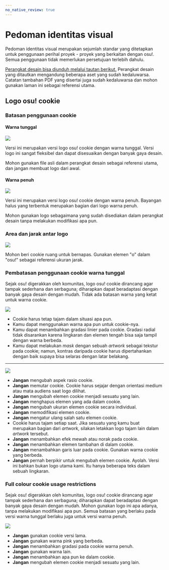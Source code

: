 ```yaml
---
no_native_review: true
---
```


# Pedoman identitas visual

Pedoman identitas visual merupakan sejumlah standar yang ditetapkan untuk penggunaan perihal proyek - proyek yang berkaitan dengan osu!. Semua penggunaan tidak memerlukan persetujuan terlebih dahulu.

[Perangkat desain bisa diunduh melalui tautan berikut.](https://drive.google.com/file/d/1TmUot5nu49p71icz4u3G68njLAQOeQrG/view?usp=sharing) Perangkat desain yang ditautkan mengandung beberapa aset yang sudah kedaluwarsa. Catatan tambahan PDF yang disertai juga sudah kedaluwarsa dan mohon gunakan laman ini sebagai referensi utama.

## Logo osu! cookie

### Batasan penggunaan cookie

#### Warna tunggal

![](img/usage-single-colour.png)

Versi ini merupakan versi logo osu! cookie dengan warna tunggal. Versi logo ini sangat fleksibel dan dapat disesuaikan dengan banyak gaya desain.

Mohon gunakan file asli dalam perangkat desain sebagai referensi utama, dan jangan membuat logo dari awal.

#### Warna penuh

![](img/usage-full-colour.png)

Versi ini merupakan versi logo osu! cookie dengan warna penuh. Bayangan halus yang terbentuk merupakan bagian dari logo warna penuh.

Mohon gunakan logo sebagaimana yang sudah disediakan dalam perangkat desain tanpa melakukan modifikasi apa pun.

### Area dan jarak antar logo

![](img/clear-space-area.png)

Mohon beri cookie ruang untuk bernapas. Gunakan elemen "o" dalam "osu!" sebagai referensi ukuran jarak.

### Pembatasan penggunaan cookie warna tunggal

Sejak osu! digerakkan oleh komunitas, logo osu! cookie dirancang agar tampak sederhana dan serbaguna; diharapkan dapat beradaptasi dengan banyak gaya desain dengan mudah. Tidak ada batasan warna yang ketat untuk warna cookie.

![](img/restrictions-good-single.png)

- Cookie harus tetap tajam dalam situasi apa pun.
- Kamu dapat menggunakan warna apa pun untuk cookie-nya.
- Kamu dapat menambahkan gradasi linier pada cookie. Gradasi radial tidak disarankan karena lingkaran dan elemen tengah bisa saja tampil dengan warna berbeda.
- Kamu dapat melakukan *mask* dengan sebuah *artwork* sebagai tekstur pada cookie; namun, kontras daripada cookie harus dipertahankan dengan baik supaya bisa selaras dengan latar belakang.

---

![](img/restrictions-bad-single.png)

- **Jangan** mengubah aspek rasio cookie.
- **Jangan** memutar cookie. Cookie harus sejajar dengan orientasi medium atau mata audiens saat logo dilihat.
- **Jangan** mengubah elemen cookie menjadi sesuatu yang lain.
- **Jangan** menghapus elemen yang ada dalam cookie.
- **Jangan** mengubah ukuran elemen cookie secara individual.
- **Jangan** memodifikasi elemen cookie.
- **Jangan** mengatur ulang salah satu elemen cookie.
- Cookie harus tajam setiap saat. Jika sesuatu yang kamu buat merupakan bagian dari *artwork*, silakan letakkan logo tajam lain dalam *artwork* tersebut.
- **Jangan** menambahkan efek mewah atau norak pada cookie.
- **Jangan** menambahkan elemen tambahan di dalam cookie.
- **Jangan** menambahkan garis luar pada cookie. Gunakan warna cookie yang berbeda.
- **Jangan** pernah berpikir untuk mengubah elemen cookie. Ayolah. Versi ini bahkan bukan logo utama kami. Itu hanya beberapa teks dalam sebuah lingkaran.

### Full colour cookie usage restrictions

Sejak osu! digerakkan oleh komunitas, logo osu! cookie dirancang agar tampak sederhana dan serbaguna; diharapkan dapat beradaptasi dengan banyak gaya desain dengan mudah. Mohon gunakan logo ini apa adanya, tanpa melakukan modifikasi apa pun. Semua batasan yang berlaku pada versi warna tunggal berlaku juga untuk versi warna penuh.

![](img/restrictions-bad-full.png)

- **Jangan** gunakan cookie versi lama.
- **Jangan** gunakan warna pink yang berbeda.
- **Jangan** menambahkan gradasi pada cookie warna penuh.
- **Jangan** gunakan warna lain.
- **Jangan** menambahkan apa pun ke dalam cookie.
- **Jangan** mengubah elemen cookie menjadi sesuatu yang lain.
